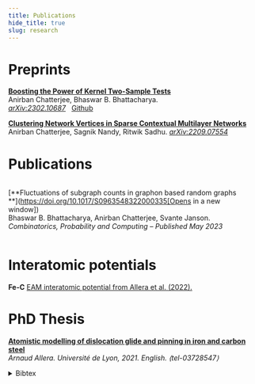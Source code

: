 ```yaml
---
title: Publications
hide_title: true
slug: research
---
```



# Preprints

[**Boosting the Power of Kernel Two-Sample Tests**](https://arxiv.org/abs/2302.10687)     
Anirban Chatterjee, Bhaswar B. Bhattacharya.     
<sm>
[<i class="ai ai-arxiv ai"></i> *arXiv:2302.10687*](https://arxiv.org/abs/2302.10687) &nbsp;
[<i class="fab fa-github"></i> Github](https://github.com/anirbanc96/MMMD-boost-kernel-two-sample)
</sm>


[**Clustering Network Vertices in Sparse Contextual Multilayer Networks**](https://arxiv.org/abs/2209.07554)     
Anirban Chatterjee, Sagnik Nandy, Ritwik Sadhu.
<sm>
[<i class="ai ai-arxiv ai"></i> *arXiv:2209.07554*](https://arxiv.org/abs/2209.07554) 
</sm>


# Publications

<!-- Wrap your content in a container div -->
<div class="content-container">

[**Fluctuations of subgraph counts in graphon based random graphs
**](https://doi.org/10.1017/S0963548322000335[Opens in a new window])     
Bhaswar B. Bhattacharya, Anirban Chatterjee, Svante Janson.         
<sm>
*Combinatorics, Probability and Computing – Published May 2023*
</sm>
<!-- Add the image and give it a class for styling -->
<img class="side-image" src="/images/p1.png" alt="" />
</div>


# Interatomic potentials

**Fe-C** [EAM interatomic potential from Allera et al. (2022).](https://github.com/arn-all/FeC-EAM-potential)

# PhD Thesis

[**Atomistic modelling of dislocation glide and pinning in iron and carbon steel**](https://theses.hal.science/tel-03728547)        
<sm> *Arnaud Allera. Université de Lyon, 2021. English. ⟨tel-03728547⟩*  
</sm>

<details><summary>Bibtex</summary>
<p>

```
@phdthesis{allera:tel-03728547,
  TITLE = {{Atomistic modelling of dislocation glide and pinning in iron and carbon steel}},
  AUTHOR = {Allera, Arnaud},
  URL = {https://theses.hal.science/tel-03728547},
  NUMBER = {2021LYSE1293},
  SCHOOL = {{Universit{\'e} de Lyon}},
  YEAR = {2021},
  MONTH = Dec,
  KEYWORDS = {Plasticity ; Atomistic simulation ; Dislocations ; Crystal defects ; Molecular dynamics ; Interatomic potential ; Steel ; Plasticit{\'e} ; Simulation atomistique ; Dislocations ; D{\'e}fauts cristallins ; Dynamique mol{\'e}culaire ; Potentiel interatomique ; Acier},
  TYPE = {Theses},
  PDF = {https://theses.hal.science/tel-03728547/file/TH2021ALLERAARNAUD.pdf},
  HAL_ID = {tel-03728547},
  HAL_VERSION = {v1},
}
```

</p>
</details>

 
<!-- Add a style tag with CSS to control the layout -->
<style>
  .content-container {
    display: flex;
    align-items: flex-start;
  }
  .text-container {
    flex-grow: 1;
  }

  .side-image {
    margin-top: 5px;
    margin-left: 30px; /* Adjust the space between the image and the text */
    max-width: 40%; /* Adjust the width of the image */
    border-radius: 2%; /* Make the image circular */
    overflow: hidden; /* Hide anything outside of the circle */
  }

  /* Responsive design for smaller screens */
  @media (max-width: 768px) {
    .side-image {
      max-width: 100%;
      margin-left: 0;
      margin-bottom: 20px;
    }

    .content-container {
      flex-direction: column;
    }
  }
</style>
